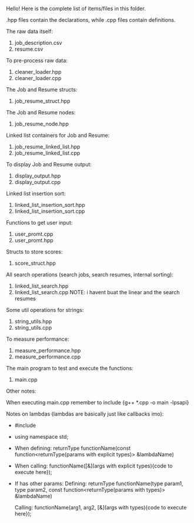 Hello! Here is the complete list of items/files in this folder.

.hpp files contain the declarations, while .cpp files contain definitions.

The raw data itself:
1. job_description.csv
2. resume.csv

To pre-process raw data:
1. cleaner_loader.hpp
2. cleaner_loader.cpp

The Job and Resume structs:
1. job_resume_struct.hpp

The Job and Resume nodes:
1. job_resume_node.hpp

Linked list containers for Job and Resume:
1. job_resume_linked_list.hpp
2. job_resume_linked_list.cpp

To display Job and Resume output:
1. display_output.hpp
2. display_output.cpp

Linked list insertion sort:
1. linked_list_insertion_sort.hpp
2. linked_list_insertion_sort.cpp

Functions to get user input:
1. user_promt.cpp
2. user_promt.hpp

Structs to store scores:
1. score_struct.hpp

All search operations (search jobs, search resumes, internal sorting):
1. linked_list_search.hpp
2. linked_list_search.cpp
NOTE: i havent buat the linear and the search resumes

Some util operations for strings:
1. string_utils.hpp
2. string_utils.cpp

To measure performance:
1. measure_performance.hpp
2. measure_performance.cpp

The main program to test and execute the functions:
1. main.cpp



Other notes:

When executing main.cpp remember to include {g++ *.cpp -o main -lpsapi}

Notes on lambdas (lambdas are basically just like callbacks imo):
- #include <functional>
- using namespace std;

- When defining:
    returnType functionName(const function<returnType(params with explicit types)> &lambdaName)
    <!-- const function<> func restricts modification -->
    <!-- function<> &func uses reference to the original function object instead of creating a copy -->
    <!-- So: const function<> &func restricts copy and modification -->

- When calling:
    functionName([&](args with explicit types){code to execute here});
    <!-- [&] is to refer to the variables in the scope outside of the lamba -->

- If has other params: 
    Defining: 
    returnType functionName(type param1, type param2, const function<returnType(params with types)> &lambdaName)

    Calling: functionName(arg1, arg2, [&](args with types){code to execute here});
